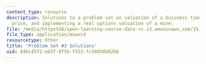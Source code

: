 ```yaml
---
content_type: resource
description: Solutions to a problem set on valuation of a business tied to the copper
  price, and implementing a real options valuation of a mine.
file: /media/https%3A/open-learning-course-data-rc.s3.amazonaws.com/15-997-practice-of-finance-advanced-corporate-risk-management-spring-2009/84bc45f2e63f8f5bf553fc58650b82b6_sol_pset3.xls
file_type: application/msword
resourcetype: Other
title: 'Problem Set #3 Solutions'
uid: 84bc45f2-e63f-8f5b-f553-fc58650b82b6
---
```

